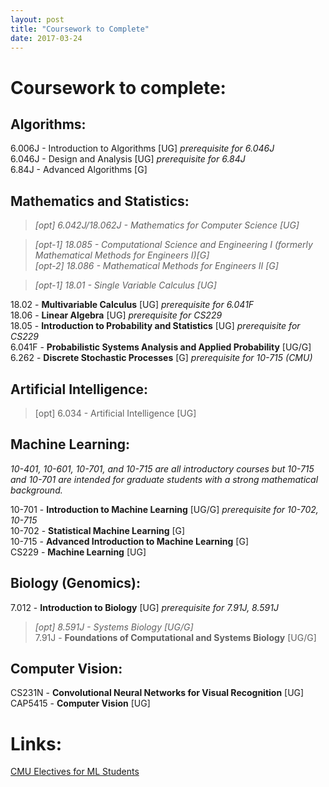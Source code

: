 ```yaml
---
layout: post
title: "Coursework to Complete"
date: 2017-03-24
---
```


Coursework to complete:
=======================

## Algorithms:

6.006J - Introduction to Algorithms [UG]  *prerequisite for 6.046J*  
6.046J - Design and Analysis [UG]  *prerequisite for 6.84J*  
6.84J - Advanced Algorithms [G]  


## Mathematics and Statistics:


>*[opt] 6.042J/18.062J - Mathematics for Computer Science [UG]*  

>*[opt-1] 18.085 - Computational Science and Engineering I (formerly Mathematical Methods for Engineers I)[G]*  
>*[opt-2] 18.086 - Mathematical Methods for Engineers II [G]*  

>*[opt-1] 18.01 - Single Variable Calculus [UG]*  

18.02 - **Multivariable Calculus** [UG]  *prerequisite for 6.041F*  
18.06 - **Linear Algebra** [UG]  *prerequisite for CS229*  
18.05 - **Introduction to Probability and Statistics** [UG]  *prerequisite for CS229*  
6.041F - **Probabilistic Systems Analysis and Applied Probability** [UG/G]  
6.262 - **Discrete Stochastic Processes** [G]  *prerequisite for 10-715 (CMU)*  


## Artificial Intelligence:

>[opt] 6.034 - Artificial Intelligence [UG]  


## Machine Learning:

*10-401, 10-601, 10-701, and 10-715 are all introductory courses but 10-715 and 10-701 are intended for graduate students with a strong mathematical background.*  

10-701 - **Introduction to Machine Learning** [UG/G]  *prerequisite for 10-702, 10-715*  
10-702 - **Statistical Machine Learning** [G]  
10-715 - **Advanced Introduction to Machine Learning** [G]  
CS229 - **Machine Learning** [UG]  


## Biology (Genomics):

7.012 - **Introduction to Biology** [UG]  *prerequisite for 7.91J, 8.591J*  
>*[opt] 8.591J - Systems Biology [UG/G]*  
7.91J - **Foundations of Computational and Systems Biology** [UG/G]  

## Computer Vision:

CS231N - **Convolutional Neural Networks for Visual Recognition** [UG]  
CAP5415 - **Computer Vision** [UG]  

# Links:

[CMU Electives for ML Students](https://www.ml.cmu.edu/current-students/electives-for-ms-students.html)  


